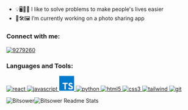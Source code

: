 <!-- <img src="https://user-images.githubusercontent.com/37054647/191934617-ec802b88-6355-44bb-ab98-004a92b7ecd2.gif" width="100%"> -->

<!-- ### Hello, I'm Debanjan!  <img src="https://user-images.githubusercontent.com/37054647/212605052-aa190b3c-b209-4d0f-b4c3-63a8f26de6af.gif" width="30px"> -->


- 💡🖥🚀🌈 I like to solve problems to make people's lives easier
- 📸🛠🖼 I’m currently working on a photo sharing app
<!-- - 📧📮 How to reach me: debanjanb01234@gmail.com -->
<!-- - ⚡ Fun fact: My dog name is Leo -->


<h3 align="left">Connect with me:</h3>
<p align="left">
<!-- <a href="https://linkedin.com/in/debanjan-bhattacharjee-1185b089" target="blank"><img align="center" src="https://raw.githubusercontent.com/rahuldkjain/github-profile-readme-generator/master/src/images/icons/Social/linked-in-alt.svg" alt="debanjan-bhattacharjee-1185b089" height="30" width="40" /></a> -->
<a href="https://stackoverflow.com/users/9279260" target="blank"><img align="center" src="https://raw.githubusercontent.com/rahuldkjain/github-profile-readme-generator/master/src/images/icons/Social/stack-overflow.svg" alt="9279260" height="30" width="40" /></a>
<!-- <a href="https://www.leetcode.com/debanjanbe" target="blank"><img align="center" src="https://raw.githubusercontent.com/rahuldkjain/github-profile-readme-generator/master/src/images/icons/Social/leet-code.svg" alt="debanjanbe" height="30" width="40" /></a> -->
</p>

<h3 align="left">Languages and Tools:</h3>
<p align="left"> <a href="https://reactjs.org/" target="_blank" rel="noreferrer"> <img src="https://i.giphy.com/media/eNAsjO55tPbgaor7ma/200w.webp" alt="react" width="40" height="40"/> </a>  <a href="https://developer.mozilla.org/en-US/docs/Web/JavaScript" target="_blank" rel="noreferrer"> <img src="https://media3.giphy.com/media/ln7z2eWriiQAllfVcn/200w.webp" alt="javascript" width="40" height="40"/> </a> <a href="https://www.typescriptlang.org/" target="_blank" rel="noreferrer"> <img src="https://raw.githubusercontent.com/devicons/devicon/master/icons/typescript/typescript-original.svg" alt="typescript" width="40" height="40"/> </a> <a href="https://www.python.org" target="_blank" rel="noreferrer"> <img src="https://media.giphy.com/media/LMt9638dO8dftAjtco/giphy.gif" alt="python" width="40" height="40"/> </a> <a href="https://www.w3.org/html/" target="_blank" rel="noreferrer"> <img src="https://media.giphy.com/media/XAxylRMCdpbEWUAvr8/giphy.gif" alt="html5" width="40" height="40"/> </a> <a href="https://www.w3schools.com/css/" target="_blank" rel="noreferrer"> <img src="https://media.giphy.com/media/fsEaZldNC8A1PJ3mwp/giphy.gif" alt="css3" width="40" height="40"/> </a> <a href="https://tailwindui.com" target="_blank" rel="noreferrer"> <img src="https://res.cloudinary.com/arcjet-media/image/upload/v1608734952/z8hzeszc9eb3sp3vp3qc.jpg" alt="tailwind" width="40" height="40"/> </a> <a href="https://git-scm.com/doc" target="_blank" rel="noreferrer"> <img src="https://media.giphy.com/media/kH1DBkPNyZPOk0BxrM/giphy.gif" alt="git" width="55" height="30"/> </a> </p>

<!-- https://raw.githubusercontent.com/devicons/devicon/master/icons/react/react-original-wordmark.svg -->
<!-- https://raw.githubusercontent.com/devicons/devicon/master/icons/javascript/javascript-original.svg -->
<!-- https://raw.githubusercontent.com/devicons/devicon/master/icons/python/python-original.svg -->
<!-- https://raw.githubusercontent.com/devicons/devicon/master/icons/html5/html5-original-wordmark.svg -->
<!-- https://raw.githubusercontent.com/devicons/devicon/master/icons/css3/css3-original-wordmark.svg -->

<!-- <a href="https://nodejs.org" target="_blank" rel="noreferrer"> <img src="https://media.giphy.com/media/kdFc8fubgS31b8DsVu/giphy.gif" alt="nodejs" width="40" height="40"/> </a> --> 
<!--<a href="https://www.mongodb.com/" target="_blank" rel="noreferrer"> <img src="https://raw.githubusercontent.com/devicons/devicon/master/icons/mongodb/mongodb-original-wordmark.svg" alt="mongodb" width="40" height="40"/> </a> -->
<!-- https://getbootstrap.com,  https://raw.githubusercontent.com/devicons/devicon/master/icons/bootstrap/bootstrap-plain-wordmark.svg -->

<p><img align="left" src="https://github-readme-stats.vercel.app/api/top-langs?username=Bitsower&show_icons=true&locale=en&layout=compact&hide_border=true&theme=radical" alt="Bitsower" /></p>

<p><img align="left" src="https://github-readme-stats.vercel.app/api?username=Bitsower&show_icons=true&count_private=true&locale=en&layout=compact&hide_border=true&theme=radical" alt="Bitsower Readme Stats" /></p>

<!-- [![](http://github-readme-streak-stats.herokuapp.com?user=gigazen&theme=gruvbox&hide_border=true)](https://git.io/streak-stats) -->

